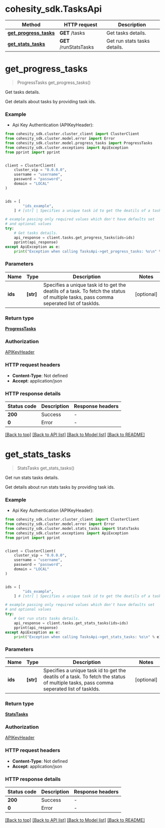 # cohesity_sdk.TasksApi


Method | HTTP request | Description
------------- | ------------- | -------------
[**get_progress_tasks**](TasksApi.md#get_progress_tasks) | **GET** /tasks | Get tasks details.
[**get_stats_tasks**](TasksApi.md#get_stats_tasks) | **GET** /runStatsTasks | Get run stats tasks details.


# **get_progress_tasks**
> ProgressTasks get_progress_tasks()

Get tasks details.

Get details about tasks by providing task ids.

### Example

* Api Key Authentication (APIKeyHeader):
```python
from cohesity_sdk.cluster.cluster_client import ClusterClient
from cohesity_sdk.cluster.model.error import Error
from cohesity_sdk.cluster.model.progress_tasks import ProgressTasks
from cohesity_sdk.cluster.exceptions import ApiException
from pprint import pprint


client = ClusterClient(
	cluster_vip = "0.0.0.0",
	username = "username",
	password = "password",
	domain = "LOCAL"
)


ids = [
        "ids_example",
    ] # [str] | Specifies a unique task id to get the deatils of a task. To fetch the status of multiple tasks, pass comma seperated list of taskIds. (optional)

# example passing only required values which don't have defaults set
# and optional values
try:
	# Get tasks details.
	api_response = client.tasks.get_progress_tasks(ids=ids)
	pprint(api_response)
except ApiException as e:
	print("Exception when calling TasksApi->get_progress_tasks: %s\n" % e)
```


### Parameters

Name | Type | Description  | Notes
------------- | ------------- | ------------- | -------------
 **ids** | **[str]**| Specifies a unique task id to get the deatils of a task. To fetch the status of multiple tasks, pass comma seperated list of taskIds. | [optional]

### Return type

[**ProgressTasks**](ProgressTasks.md)

### Authorization

[APIKeyHeader](../README.md#APIKeyHeader)

### HTTP request headers

 - **Content-Type**: Not defined
 - **Accept**: application/json


### HTTP response details
| Status code | Description | Response headers |
|-------------|-------------|------------------|
**200** | Success |  -  |
**0** | Error |  -  |

[[Back to top]](#) [[Back to API list]](../README.md#documentation-for-api-endpoints) [[Back to Model list]](../README.md#documentation-for-models) [[Back to README]](../README.md)

# **get_stats_tasks**
> StatsTasks get_stats_tasks()

Get run stats tasks details.

Get details about run stats tasks by providing task ids.

### Example

* Api Key Authentication (APIKeyHeader):
```python
from cohesity_sdk.cluster.cluster_client import ClusterClient
from cohesity_sdk.cluster.model.error import Error
from cohesity_sdk.cluster.model.stats_tasks import StatsTasks
from cohesity_sdk.cluster.exceptions import ApiException
from pprint import pprint


client = ClusterClient(
	cluster_vip = "0.0.0.0",
	username = "username",
	password = "password",
	domain = "LOCAL"
)


ids = [
        "ids_example",
    ] # [str] | Specifies a unique task id to get the deatils of a task. To fetch the status of multiple tasks, pass comma seperated list of taskIds. (optional)

# example passing only required values which don't have defaults set
# and optional values
try:
	# Get run stats tasks details.
	api_response = client.tasks.get_stats_tasks(ids=ids)
	pprint(api_response)
except ApiException as e:
	print("Exception when calling TasksApi->get_stats_tasks: %s\n" % e)
```


### Parameters

Name | Type | Description  | Notes
------------- | ------------- | ------------- | -------------
 **ids** | **[str]**| Specifies a unique task id to get the deatils of a task. To fetch the status of multiple tasks, pass comma seperated list of taskIds. | [optional]

### Return type

[**StatsTasks**](StatsTasks.md)

### Authorization

[APIKeyHeader](../README.md#APIKeyHeader)

### HTTP request headers

 - **Content-Type**: Not defined
 - **Accept**: application/json


### HTTP response details
| Status code | Description | Response headers |
|-------------|-------------|------------------|
**200** | Success |  -  |
**0** | Error |  -  |

[[Back to top]](#) [[Back to API list]](../README.md#documentation-for-api-endpoints) [[Back to Model list]](../README.md#documentation-for-models) [[Back to README]](../README.md)

